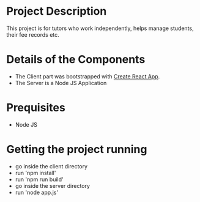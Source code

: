# Project Description
This project is for tutors who work independently, helps manage students, their fee records etc.

# Details of the Components

* The Client part was bootstrapped with [Create React App](https://github.com/facebook/create-react-app).
* The Server is a Node JS Application

# Prequisites
* Node JS

# Getting the project running

* go inside the client directory
* run 'npm install'
* run 'npm run build'
* go inside the server directory
* run 'node app.js'

